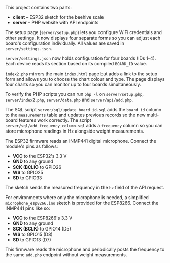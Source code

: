 This project contains two parts:

- **client** – ESP32 sketch for the beehive scale
- **server** – PHP website with API endpoints

The setup page (`server/setup.php`) lets you configure WiFi credentials and
other settings. It now displays four separate forms so you can adjust each
board's configuration individually. All values are saved in
`server/settings.json`.

`server/settings.json` now holds configuration for four boards (IDs 1–4). Each
device reads its section based on its compiled `BOARD_ID` value.

`index2.php` mirrors the main `index.html` page but adds a link to the setup
form and allows you to choose the chart colour and type. The page displays four
charts so you can monitor up to four boards simultaneously.

To verify the PHP scripts you can run `php -l` on `server/setup.php`, `server/index2.php`, `server/data.php` and `server/api/add.php`.

The SQL script `server/sql/update_board_id.sql` adds the `board_id` column to the
`measurements` table and updates previous records so the new multi-board
features work correctly.
The script `server/sql/add_frequency_column.sql` adds a `frequency` column so you can
store microphone readings in Hz alongside weight measurements.

The ESP32 firmware reads an INMP441 digital microphone. Connect the module's
pins as follows:

- **VCC** to the ESP32's 3.3&nbsp;V
- **GND** to any ground
- **SCK (BCLK)** to GPIO26
- **WS** to GPIO25
- **SD** to GPIO33

The sketch sends the measured frequency in the `hz` field of the API request.

For environments where only the microphone is needed, a simplified
`microphone_esp8266.ino` sketch is provided for the ESP8266. Connect the
INMP441 pins like so:

- **VCC** to the ESP8266's 3.3&nbsp;V
- **GND** to any ground
- **SCK (BCLK)** to GPIO14 (D5)
- **WS** to GPIO15 (D8)
- **SD** to GPIO13 (D7)

This firmware reads the microphone and periodically posts the frequency to the
same `add.php` endpoint without weight measurements.

